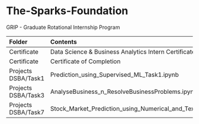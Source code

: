 # The-Sparks-Foundation
GRIP - Graduate Rotational Internship Program

|Folder|Contents|Link|
|:----|:----|:----|
|Certificate|Data Science & Business Analytics Intern Certificate|https://github.com/mygoal-javadeveloper/The-Sparks-Foundation/blob/main/Certificate/LTPSQ5CAXT.png|
|Certificate|Certificate of Completion|https://github.com/mygoal-javadeveloper/The-Sparks-Foundation/blob/main/Certificate/WACL4K8SKW.png|
|Projects DSBA/Task1|Prediction_using_Supervised_ML_Task1.ipynb|https://github.com/mygoal-javadeveloper/The-Sparks-Foundation/blob/main/Projects%20DSBA/Task1/Prediction_using_Supervised_ML_Task1.ipynb|
|Projects DSBA/Task3|AnalyseBusiness_n_ResolveBusinessProblems.ipynb|https://github.com/mygoal-javadeveloper/The-Sparks-Foundation/blob/main/Projects%20DSBA/Task3/AnalyseBusiness_n_ResolveBusinessProblems.ipynb|
|Projects DSBA/Task7|Stock_Market_Prediction_using_Numerical_and_Textual_Analysis_Task7.ipynb|https://github.com/mygoal-javadeveloper/The-Sparks-Foundation/blob/main/Projects%20DSBA/Task7/Stock_Market_Prediction_using_Numerical_and_Textual_Analysis_Task7.ipynb|
